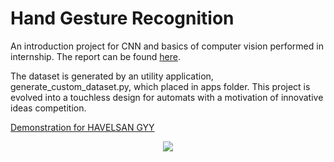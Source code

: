 # Hand Gesture Recognition

An introduction project for CNN and basics of computer vision performed in internship. The report can be found [here](assets/honi-staj-raporu.pdf).

The dataset is generated by an utility application, generate_custom_dataset.py, which placed in apps folder.
This project is evolved into a touchless design for automats with a motivation of innovative ideas competition.

[Demonstration for HAVELSAN GYY](https://www.youtube.com/watch?v=K69YdKOAW74)

<p align="center">
  <img src="https://github.com/001honi/cv-studies/blob/main/work-0/assets/final_demo.png" />
</p>  
